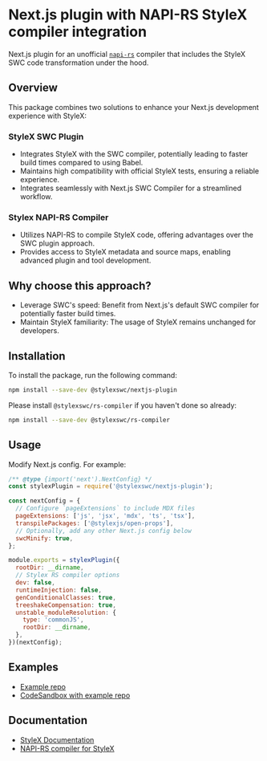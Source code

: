 # Next.js plugin with NAPI-RS StyleX compiler integration

Next.js plugin for an unofficial
[`napi-rs`](https://github.com/dwlad90/stylex-swc-plugin/tree/develop/crates/stylex-rs-compiler)
compiler that includes the StyleX SWC code transformation under the hood.

## Overview

This package combines two solutions to enhance your Next.js development experience with StyleX:

### StyleX SWC Plugin

* Integrates StyleX with the SWC compiler, potentially leading to faster build times compared to using Babel.
* Maintains high compatibility with official StyleX tests, ensuring a reliable experience.
* Integrates seamlessly with Next.js SWC Compiler for a streamlined workflow.

### Stylex NAPI-RS Compiler

* Utilizes NAPI-RS to compile StyleX code, offering advantages over the SWC plugin approach.
* Provides access to StyleX metadata and source maps, enabling advanced plugin and tool development.

## Why choose this approach?

* Leverage SWC's speed: Benefit from Next.js's default SWC compiler for potentially faster build times.
* Maintain StyleX familiarity: The usage of StyleX remains unchanged for developers.

## Installation

To install the package, run the following command:

```bash
npm install --save-dev @stylexswc/nextjs-plugin
```

Please install `@stylexswc/rs-compiler` if you haven't done so already:

```bash
npm install --save-dev @stylexswc/rs-compiler
```

## Usage

Modify Next.js config. For example:

```js
/** @type {import('next').NextConfig} */
const stylexPlugin = require('@stylexswc/nextjs-plugin');

const nextConfig = {
  // Configure `pageExtensions` to include MDX files
  pageExtensions: ['js', 'jsx', 'mdx', 'ts', 'tsx'],
  transpilePackages: ['@stylexjs/open-props'],
  // Optionally, add any other Next.js config below
  swcMinify: true,
};

module.exports = stylexPlugin({
  rootDir: __dirname,
  // Stylex RS compiler options
  dev: false,
  runtimeInjection: false,
  genConditionalClasses: true,
  treeshakeCompensation: true,
  unstable_moduleResolution: {
    type: 'commonJS',
    rootDir: __dirname,
  },
})(nextConfig);
```

## Examples

* [Example repo](https://github.com/Dwlad90/nextjs-app-dir-stylex)
* [CodeSandbox with example repo](https://codesandbox.io/p/github/Dwlad90/nextjs-app-dir-stylex/main)

## Documentation

* [StyleX Documentation](https://stylexjs.com)
* [NAPI-RS compiler for StyleX](https://github.com/Dwlad90/stylex-swc-plugin/tree/develop/crates/stylex-rs-compiler)